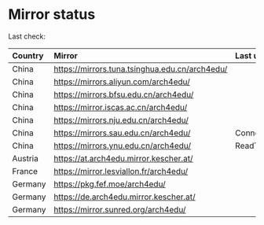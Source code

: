 <script src="./time.js"></script>
# Mirror status
Last check: <script type="text/javascript">localize(1689143144.0540266);</script>

|Country|Mirror|Last update|
|:------|:-----|:----------|
|China|https://mirrors.tuna.tsinghua.edu.cn/arch4edu/|<script type="text/javascript">localize(1689100436);</script>|
|China|https://mirrors.aliyun.com/arch4edu/|<script type="text/javascript">localize(1689057457);</script>|
|China|https://mirrors.bfsu.edu.cn/arch4edu/|<script type="text/javascript">localize(1689100436);</script>|
|China|https://mirror.iscas.ac.cn/arch4edu/|<script type="text/javascript">localize(1689100436);</script>|
|China|https://mirrors.nju.edu.cn/arch4edu/|<script type="text/javascript">localize(1689057457);</script>|
|China|https://mirrors.sau.edu.cn/arch4edu/|ConnectionError|
|China|https://mirrors.ynu.edu.cn/arch4edu/|ReadTimeout|
|Austria|https://at.arch4edu.mirror.kescher.at/|<script type="text/javascript">localize(1689100436);</script>|
|France|https://mirror.lesviallon.fr/arch4edu/|<script type="text/javascript">localize(1689100436);</script>|
|Germany|https://pkg.fef.moe/arch4edu/|<script type="text/javascript">localize(1689100436);</script>|
|Germany|https://de.arch4edu.mirror.kescher.at/|<script type="text/javascript">localize(1689100436);</script>|
|Germany|https://mirror.sunred.org/arch4edu/|<script type="text/javascript">localize(1689100436);</script>|

<script src="./tablefilter/tablefilter.js"></script>
<script src="./table.js"></script>